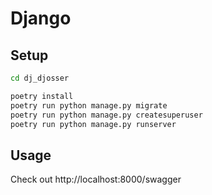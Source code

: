# Django


Setup
----


```bash
cd dj_djosser

poetry install
poetry run python manage.py migrate
poetry run python manage.py createsuperuser
poetry run python manage.py runserver
```


Usage
----

Check out http://localhost:8000/swagger
